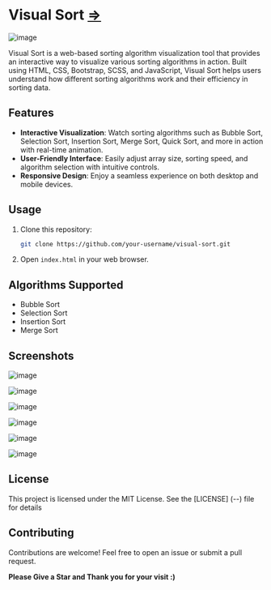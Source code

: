 # Visual Sort [=>](https://mastansayyad.github.io/Visual-Sort/)

![image](https://github.com/MastanSayyad/Visual-Sort/assets/101971980/60a1d8c8-c21f-482c-9e41-01e4bd98af4f)


Visual Sort is a web-based sorting algorithm visualization tool that provides an interactive way to visualize various sorting algorithms in action. Built using HTML, CSS, Bootstrap, SCSS, and JavaScript, Visual Sort helps users understand how different sorting algorithms work and their efficiency in sorting data.

## Features

- **Interactive Visualization**: Watch sorting algorithms such as Bubble Sort, Selection Sort, Insertion Sort, Merge Sort, Quick Sort, and more in action with real-time animation.
- **User-Friendly Interface**: Easily adjust array size, sorting speed, and algorithm selection with intuitive controls.
- **Responsive Design**: Enjoy a seamless experience on both desktop and mobile devices.

## Usage

1. Clone this repository:

   ```bash
   git clone https://github.com/your-username/visual-sort.git
   ```

2. Open `index.html` in your web browser.


## Algorithms Supported

- Bubble Sort
- Selection Sort
- Insertion Sort
- Merge Sort

## Screenshots

![image](https://github.com/MastanSayyad/Visual-Sort/assets/101971980/60a1d8c8-c21f-482c-9e41-01e4bd98af4f)

![image](https://github.com/MastanSayyad/Visual-Sort/assets/101971980/476cc086-7296-4b30-ad03-664d0922a54a)

![image](https://github.com/MastanSayyad/Visual-Sort/assets/101971980/e8827938-f8b8-4b3b-bba3-6febf1650ab1)

![image](https://github.com/MastanSayyad/Visual-Sort/assets/101971980/224a066c-bbf9-42d8-aabb-6b0724fc45a6)

![image](https://github.com/MastanSayyad/Visual-Sort/assets/101971980/5b0d4a4a-c6d8-4718-b18f-3ffb90d07d75)

![image](https://github.com/MastanSayyad/Visual-Sort/assets/101971980/0df13876-f3af-4bec-800a-507c34dbf315)

## License
This project is licensed under the MIT License. See the [LICENSE] (--) file for details

## Contributing

Contributions are welcome! Feel free to open an issue or submit a pull request.


**Please Give a Star and Thank you for your visit :)**




